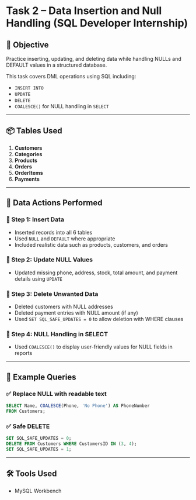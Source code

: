 
# Task 2 – Data Insertion and Null Handling (SQL Developer Internship)

## 🎯 Objective
Practice inserting, updating, and deleting data while handling NULLs and DEFAULT values in a structured database.

This task covers DML operations using SQL including:
- `INSERT INTO`
- `UPDATE`
- `DELETE`
- `COALESCE()` for NULL handling in `SELECT`

---

## 📦 Tables Used

1. **Customers**
2. **Categories**
3. **Products**
4. **Orders**
5. **OrderItems**
6. **Payments**

---

## 🧪 Data Actions Performed

### 🔹 Step 1: Insert Data

- Inserted records into all 6 tables
- Used `NULL` and `DEFAULT` where appropriate
- Included realistic data such as products, customers, and orders

### 🔹 Step 2: Update NULL Values

- Updated missing phone, address, stock, total amount, and payment details using `UPDATE`

### 🔹 Step 3: Delete Unwanted Data

- Deleted customers with NULL addresses
- Deleted payment entries with NULL amount (if any)
- Used `SET SQL_SAFE_UPDATES = 0` to allow deletion with WHERE clauses

### 🔹 Step 4: NULL Handling in SELECT

- Used `COALESCE()` to display user-friendly values for NULL fields in reports

---

## 📌 Example Queries

### ✅ Replace NULL with readable text
```sql
SELECT Name, COALESCE(Phone, 'No Phone') AS PhoneNumber
FROM Customers;
```

### ✅ Safe DELETE
```sql
SET SQL_SAFE_UPDATES = 0;
DELETE FROM Customers WHERE CustomersID IN (3, 4);
SET SQL_SAFE_UPDATES = 1;
```

---

## 🛠 Tools Used

- MySQL Workbench
